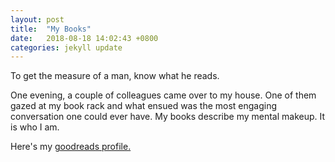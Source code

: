 ```yaml
---
layout: post
title:  "My Books"
date:   2018-08-18 14:02:43 +0800
categories: jekyll update
---
```


To get the measure of a man, know what he reads. 

One evening, a couple of colleagues came over to my house. One of them gazed at my book rack and what ensued was the most engaging conversation one could ever have. My books describe my mental makeup. It is who I am.   


Here's my [goodreads profile.](https://www.goodreads.com/user/show/42518417-pralhad-deshpande)
